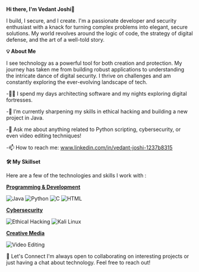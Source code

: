 **Hi there, I'm Vedant Joshi👋**

I build, I secure, and I create.
I'm a passionate developer and security enthusiast with a knack for turning complex problems into elegant, secure solutions. My world revolves around the logic of code, the strategy of digital defense, and the art of a well-told story.

**💡 About Me**

I see technology as a powerful tool for both creation and protection. My journey has taken me from building robust applications to understanding the intricate dance of digital security. I thrive on challenges and am constantly exploring the ever-evolving landscape of tech.

 -👨‍💻 I spend my days architecting software and my nights exploring digital fortresses.

 -🔭 I’m currently sharpening my skills in ethical hacking and building a new project in Java.

 -💬 Ask me about anything related to Python scripting, cybersecurity, or even video editing techniques!

 -📫 How to reach me: www.linkedin.com/in/vedant-joshi-1237b8315

**🛠️ My Skillset**

Here are a few of the technologies and skills I work with :

<u>**Programming & Development**</u>

<p>
<img src="https://img.shields.io/badge/Java-ED8B00?style=flat-square&logo=openjdk&logoColor=white" alt="Java"/>
<img src="https://img.shields.io/badge/Python-3776AB?style=flat-square&logo=python&logoColor=white" alt="Python"/>
<img src="https://img.shields.io/badge/C-A8B9CC?style=flat-square&logo=c&logoColor=black" alt="C"/>
<img src="https://img.shields.io/badge/HTML5-E34F26?style=flat-square&logo=html5&logoColor=white" alt="HTML"/>
</p>

<u>**Cybersecurity**</u>

<p>
<img src="https://img.shields.io/badge/Ethical_Hacking-000000?style=flat-square&logo=hackthebox&logoColor=white" alt="Ethical Hacking"/>
<img src="https://img.shields.io/badge/Kali_Linux-557C94?style=flat-square&logo=kalilinux&logoColor=white" alt="Kali Linux"/>
</p>

<u>**Creative Media**</u>

<p>
<img src="https://img.shields.io/badge/Video_Editing-9B59B6?style=flat-square&logo=adobe-premiere-pro&logoColor=white" alt="Video Editing"/>
</p>

🔗 Let's Connect
I'm always open to collaborating on interesting projects or just having a chat about technology. Feel free to reach out!

<!--
You can uncomment these and add your own links!


-->
